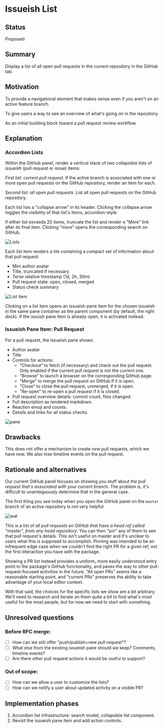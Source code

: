 # Issueish List

## Status

Proposed

## Summary

Display a list of all open pull requests in the current repository in the GitHub tab.

## Motivation

To provide a navigational element that makes sense even if you aren't on an active feature branch.

To give users a way to see an overview of what's going on in the repository.

As an initial building block toward a pull request review workflow.

## Explanation

### Accordion Lists

Within the GitHub panel, render a vertical stack of two collapsible lists of _issueish_ (pull request or issue) items:

_First list: current pull request_. If the active branch is associated with one or more open pull requests on the GitHub repository, render an item for each.

_Second list: all open pull requests_. List all open pull requests on the GitHub repository.

Each list has a "collapse arrow" in its header. Clicking the collapse arrow toggles the visibility of that list's items, accordion-style.

If either list exceeds 20 items, truncate the list and render a "More" link after its final item. Clicking "more" opens the corresponding search on GitHub.

![Lists](https://user-images.githubusercontent.com/378023/40964722-ceb9d95a-68e6-11e8-90b3-1c155cdc2c00.png)

Each list item renders a tile containing a compact set of information about that pull request:

* Mini author avatar
* Title, truncated if necessary
* Terse relative timestamp (1d, 2h, 30m)
* Pull request state: open, closed, merged
* Status check summary

![List item](https://user-images.githubusercontent.com/378023/40964791-f4b28fbc-68e6-11e8-907b-c7d436d0d315.png)

Clicking on a list item opens an issueish pane item for the chosen issueish in the same pane container as the parent component (by default, the right dock). If the issuish pane item is already open, it is activated instead.

### Issueish Pane Item: Pull Request

For a pull request, the issueish pane shows:

* Author avatar
* Title
* Controls for actions:
  * "Checkout" to fetch (if necessary) and check out the pull request. Only enabled if the current pull request is not the current one.
  * "Browse" to launch a browser on the corresponding GitHub page.
  * "Merge" to merge the pull request on GitHub if it is open.
  * "Close" to close the pull request, unmerged, if it is open.
  * "Re-open" to re-open a pull request if it is closed.
* Pull request overview details: commit count, files changed.
* Full description as rendered markdown.
* Reaction emoji and counts.
* Details and links for all status checks.

![pane](https://user-images.githubusercontent.com/378023/41007657-cfc8d3c0-6961-11e8-9bf7-7d5b7353199c.png)

## Drawbacks

This does not offer a mechanism to create _new_ pull requests, which we have now. We also lose timeline events on the pull request.

## Rationale and alternatives

Our current GitHub panel focuses on showing you stuff about _the pull request that's associated with your current branch._ The problem is, it's difficult to unambiguously determine that in the general case.

The first thing you see today when you open the GitHub panel on the `master` branch of an active repository is not very helpful:

![wat](https://user-images.githubusercontent.com/17565/40857603-99b92304-65a9-11e8-986e-0f14290bda8a.png)

This is a list of _all pull requests on GitHub that have a head ref called "master", from any head repository_. You can then "pin" any of them to see that pull request's details. This isn't useful on master and it's unclear to users what this is supposed to accomplish. Pinning was intended to be an infrequent edge case when we couldn't find the right PR for a given ref, not the first interaction you have with the package.

Showing a PR list instead provides a uniform, more easily understood entry point to the package's GitHub functionality, and paves the way to other pull-request-focused activities in the future. "All open PRs" seems like a reasonable starting point, and "current PRs" preserves the ability to take advantage of your local editor context.

With that said, the choices for the specific lists we show are a bit arbitrary. We'll need to research and iterate on them quite a bit to find what's most useful for the most people, but for now we need to start with something.

## Unresolved questions

### Before RFC merge:

- [ ] How can we still offer "push/publish+new pull request"?
- [ ] What else from the existing issueish pane should we keep? Comments, timeline events?
- [ ] Are there other pull request actions it would be useful to support?

### Out of scope:

- [ ] How can we allow a user to customize the lists?
- [ ] How can we notify a user about updated activity on a visible PR?

## Implementation phases

1. Accordion list infrastructure: search model, collapsible list component.
2. Revisit the issueish pane item and add action controls.
